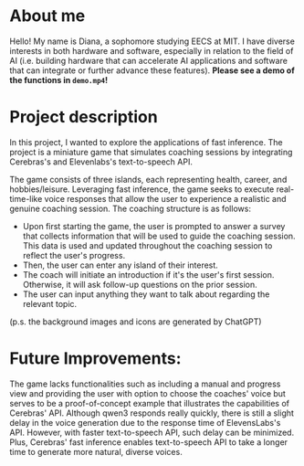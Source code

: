 
# About me
Hello! My name is Diana, a sophomore studying EECS at MIT. I have diverse interests in both hardware and software, especially in relation to the field of AI (i.e. building hardware that can accelerate AI applications and software that can integrate or further advance these features). **Please see a demo of the functions in `demo.mp4`!**

# Project description

In this project, I wanted to explore the applications of fast inference. The project is a miniature game that simulates coaching sessions by integrating Cerebras's and Elevenlabs's text-to-speech API.

The game consists of three islands, each representing health, career, and hobbies/leisure. Leveraging fast inference, the game seeks to execute real-time-like voice responses that allow the user to experience a realistic and genuine coaching session. The coaching structure is as follows:

- Upon first starting the game, the user is prompted to answer a survey that collects information that will be used to guide the coaching session. This data is used and updated throughout the coaching session to reflect the user's progress.
- Then, the user can enter any island of their interest.
- The coach will initiate an introduction if it's the user's first session. Otherwise, it will ask follow-up questions on the prior session.
- The user can input anything they want to talk about regarding the relevant topic.

(p.s. the background images and icons are generated by ChatGPT)

# Future Improvements:
The game lacks functionalities such as including a manual and progress view and providing the user with option to choose the coaches' voice but serves to be a proof-of-concept example that illustrates the capabilities of Cerebras' API. Although qwen3 responds really quickly, there is still a slight delay in the voice generation due to the response time of ElevensLabs's API. However, with faster text-to-speech API, such delay can be minimized. Plus, Cerebras' fast inference enables text-to-speech API to take a longer time to generate more natural, diverse voices.
